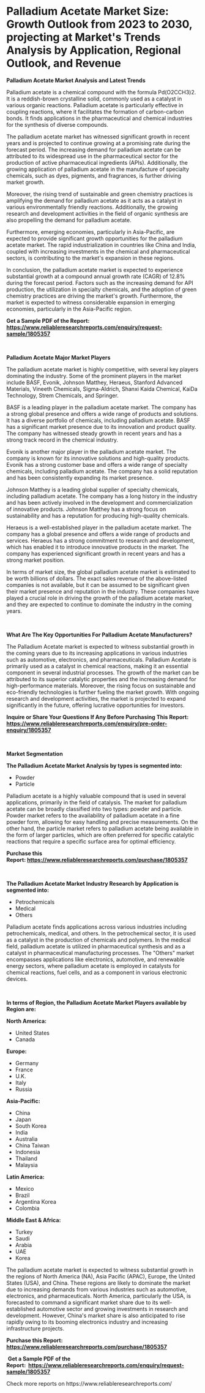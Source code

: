 <p><h1>Palladium Acetate Market Size: Growth Outlook from 2023 to 2030, projecting at Market's Trends Analysis by Application, Regional Outlook, and Revenue</h1></p><p><strong>Palladium Acetate Market Analysis and Latest Trends</strong></p>
<p><p>Palladium acetate is a chemical compound with the formula Pd(O2CCH3)2. It is a reddish-brown crystalline solid, commonly used as a catalyst in various organic reactions. Palladium acetate is particularly effective in coupling reactions, where it facilitates the formation of carbon-carbon bonds. It finds applications in the pharmaceutical and chemical industries for the synthesis of diverse compounds.</p><p>The palladium acetate market has witnessed significant growth in recent years and is projected to continue growing at a promising rate during the forecast period. The increasing demand for palladium acetate can be attributed to its widespread use in the pharmaceutical sector for the production of active pharmaceutical ingredients (APIs). Additionally, the growing application of palladium acetate in the manufacture of specialty chemicals, such as dyes, pigments, and fragrances, is further driving market growth.</p><p>Moreover, the rising trend of sustainable and green chemistry practices is amplifying the demand for palladium acetate as it acts as a catalyst in various environmentally friendly reactions. Additionally, the growing research and development activities in the field of organic synthesis are also propelling the demand for palladium acetate.</p><p>Furthermore, emerging economies, particularly in Asia-Pacific, are expected to provide significant growth opportunities for the palladium acetate market. The rapid industrialization in countries like China and India, coupled with increasing investments in the chemical and pharmaceutical sectors, is contributing to the market's expansion in these regions.</p><p>In conclusion, the palladium acetate market is expected to experience substantial growth at a compound annual growth rate (CAGR) of 12.8% during the forecast period. Factors such as the increasing demand for API production, the utilization in specialty chemicals, and the adoption of green chemistry practices are driving the market's growth. Furthermore, the market is expected to witness considerable expansion in emerging economies, particularly in the Asia-Pacific region.</p></p>
<p><strong>Get a Sample PDF of the Report:&nbsp; <a href="https://www.reliableresearchreports.com/enquiry/request-sample/1805357">https://www.reliableresearchreports.com/enquiry/request-sample/1805357</a></strong></p>
<p>&nbsp;</p>
<p><strong>Palladium Acetate Major Market Players</strong></p>
<p><p>The palladium acetate market is highly competitive, with several key players dominating the industry. Some of the prominent players in the market include BASF, Evonik, Johnson Matthey, Heraeus, Stanford Advanced Materials, Vineeth Chemicals, Sigma-Aldrich, Shanxi Kaida Chemical, KaiDa Technology, Strem Chemicals, and Springer. </p><p>BASF is a leading player in the palladium acetate market. The company has a strong global presence and offers a wide range of products and solutions. It has a diverse portfolio of chemicals, including palladium acetate. BASF has a significant market presence due to its innovation and product quality. The company has witnessed steady growth in recent years and has a strong track record in the chemical industry.</p><p>Evonik is another major player in the palladium acetate market. The company is known for its innovative solutions and high-quality products. Evonik has a strong customer base and offers a wide range of specialty chemicals, including palladium acetate. The company has a solid reputation and has been consistently expanding its market presence.</p><p>Johnson Matthey is a leading global supplier of specialty chemicals, including palladium acetate. The company has a long history in the industry and has been actively involved in the development and commercialization of innovative products. Johnson Matthey has a strong focus on sustainability and has a reputation for producing high-quality chemicals.</p><p>Heraeus is a well-established player in the palladium acetate market. The company has a global presence and offers a wide range of products and services. Heraeus has a strong commitment to research and development, which has enabled it to introduce innovative products in the market. The company has experienced significant growth in recent years and has a strong market position.</p><p>In terms of market size, the global palladium acetate market is estimated to be worth billions of dollars. The exact sales revenue of the above-listed companies is not available, but it can be assumed to be significant given their market presence and reputation in the industry. These companies have played a crucial role in driving the growth of the palladium acetate market, and they are expected to continue to dominate the industry in the coming years.</p></p>
<p>&nbsp;</p>
<p><strong>What Are The Key Opportunities For Palladium Acetate Manufacturers?</strong></p>
<p><p>The Palladium Acetate market is expected to witness substantial growth in the coming years due to its increasing applications in various industries such as automotive, electronics, and pharmaceuticals. Palladium Acetate is primarily used as a catalyst in chemical reactions, making it an essential component in several industrial processes. The growth of the market can be attributed to its superior catalytic properties and the increasing demand for high-performance materials. Moreover, the rising focus on sustainable and eco-friendly technologies is further fueling the market growth. With ongoing research and development activities, the market is projected to expand significantly in the future, offering lucrative opportunities for investors.</p></p>
<p><strong>Inquire or Share Your Questions If Any Before Purchasing This Report: <a href="https://www.reliableresearchreports.com/enquiry/pre-order-enquiry/1805357">https://www.reliableresearchreports.com/enquiry/pre-order-enquiry/1805357</a></strong></p>
<p>&nbsp;</p>
<p><strong>Market Segmentation</strong></p>
<p><strong>The Palladium Acetate Market Analysis by types is segmented into:</strong></p>
<p><ul><li>Powder</li><li>Particle</li></ul></p>
<p><p>Palladium acetate is a highly valuable compound that is used in several applications, primarily in the field of catalysis. The market for palladium acetate can be broadly classified into two types: powder and particle. Powder market refers to the availability of palladium acetate in a fine powder form, allowing for easy handling and precise measurements. On the other hand, the particle market refers to palladium acetate being available in the form of larger particles, which are often preferred for specific catalytic reactions that require a specific surface area for optimal efficiency.</p></p>
<p><strong>Purchase this Report:&nbsp;<a href="https://www.reliableresearchreports.com/purchase/1805357">https://www.reliableresearchreports.com/purchase/1805357</a></strong></p>
<p>&nbsp;</p>
<p><strong>The Palladium Acetate Market Industry Research by Application is segmented into:</strong></p>
<p><ul><li>Petrochemicals</li><li>Medical</li><li>Others</li></ul></p>
<p><p>Palladium acetate finds applications across various industries including petrochemicals, medical, and others. In the petrochemical sector, it is used as a catalyst in the production of chemicals and polymers. In the medical field, palladium acetate is utilized in pharmaceutical synthesis and as a catalyst in pharmaceutical manufacturing processes. The "Others" market encompasses applications like electronics, automotive, and renewable energy sectors, where palladium acetate is employed in catalysts for chemical reactions, fuel cells, and as a component in various electronic devices.</p></p>
<p>&nbsp;</p>
<p><strong>In terms of Region, the Palladium Acetate Market Players available by Region are:</strong></p>
<p>
    <p> <strong> North America: </strong>
        <ul>
            <li>United States</li>
            <li>Canada</li>
        </ul>
        </p> 
    <p> <strong> Europe: </strong>
        <ul>
            <li>Germany</li>
            <li>France</li>
            <li>U.K.</li>
            <li>Italy</li>
            <li>Russia</li>
        </ul>
        </p> 
    <p> <strong> Asia-Pacific: </strong>
        <ul>
            <li>China</li>
            <li>Japan</li>
            <li>South Korea</li>
            <li>India</li>
            <li>Australia</li>
            <li>China Taiwan</li>
            <li>Indonesia</li>
            <li>Thailand</li>
            <li>Malaysia</li>
        </ul>
        </p> 
    <p> <strong> Latin America: </strong>
        <ul>
            <li>Mexico</li>
            <li>Brazil</li>
            <li>Argentina Korea</li>
            <li>Colombia</li>
        </ul>
        </p> 
    <p> <strong> Middle East & Africa: </strong>
        <ul>
            <li>Turkey</li>
            <li>Saudi</li>
            <li>Arabia</li>
            <li>UAE</li>
            <li>Korea</li>
        </ul>
    </p>
    </p>
<p><p>The palladium acetate market is expected to witness substantial growth in the regions of North America (NA), Asia Pacific (APAC), Europe, the United States (USA), and China. These regions are likely to dominate the market due to increasing demands from various industries such as automotive, electronics, and pharmaceuticals. North America, particularly the USA, is forecasted to command a significant market share due to its well-established automotive sector and growing investments in research and development. However, China's market share is also anticipated to rise rapidly owing to its booming electronics industry and increasing infrastructure projects.</p></p>
<p><strong>Purchase this Report: <a href="https://www.reliableresearchreports.com/purchase/1805357">https://www.reliableresearchreports.com/purchase/1805357</a></strong></p>
<p>&nbsp;<strong>Get a Sample PDF of the Report:&nbsp;&nbsp;<a href="https://www.reliableresearchreports.com/enquiry/request-sample/1805357">https://www.reliableresearchreports.com/enquiry/request-sample/1805357</a></strong></p>
<p><strong></strong></p>
<p>Check more reports on https://www.reliableresearchreports.com/</p>